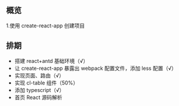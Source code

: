 ## 概览

1.使用 create-react-app 创建项目

## 排期

- 搭建 react+antd 基础环境（√）
- 让 create-react-app 暴露出 webpack 配置文件，添加 less 配置（√）
- 实现页面、路由（√）
- 实现 cl-table 组件（50%）
- 添加 typescript（√）
- 首页 React 源码解析
